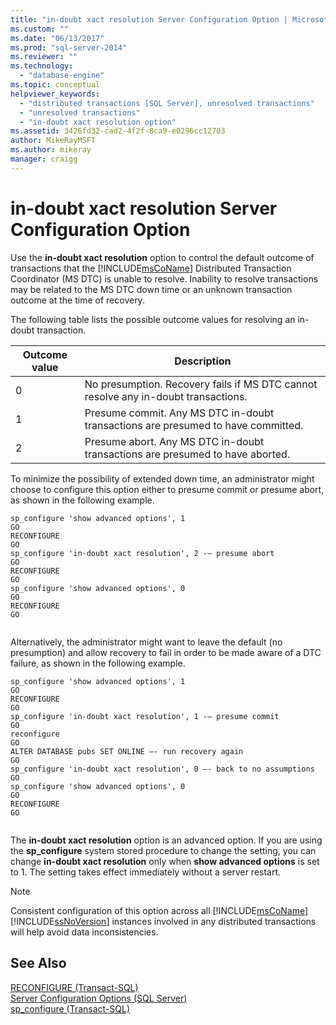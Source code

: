 ```yaml
---
title: "in-doubt xact resolution Server Configuration Option | Microsoft Docs"
ms.custom: ""
ms.date: "06/13/2017"
ms.prod: "sql-server-2014"
ms.reviewer: ""
ms.technology: 
  - "database-engine"
ms.topic: conceptual
helpviewer_keywords: 
  - "distributed transactions [SQL Server], unresolved transactions"
  - "unresolved transactions"
  - "in-doubt xact resolution option"
ms.assetid: 3426fd32-cad2-4f2f-8ca9-e0296cc12703
author: MikeRayMSFT
ms.author: mikeray
manager: craigg
---
```

# in-doubt xact resolution Server Configuration Option
  Use the **in-doubt xact resolution** option to control the default outcome of transactions that the [!INCLUDE[msCoName](../../includes/msconame-md.md)] Distributed Transaction Coordinator (MS DTC) is unable to resolve. Inability to resolve transactions may be related to the MS DTC down time or an unknown transaction outcome at the time of recovery.  
  
 The following table lists the possible outcome values for resolving an in-doubt transaction.  
  
|Outcome value|Description|  
|-------------------|-----------------|  
|0|No presumption. Recovery fails if MS DTC cannot resolve any in-doubt transactions.|  
|1|Presume commit. Any MS DTC in-doubt transactions are presumed to have committed.|  
|2|Presume abort. Any MS DTC in-doubt transactions are presumed to have aborted.|  
  
 To minimize the possibility of extended down time, an administrator might choose to configure this option either to presume commit or presume abort, as shown in the following example.  
  
```  
sp_configure 'show advanced options', 1  
GO  
RECONFIGURE  
GO  
sp_configure 'in-doubt xact resolution', 2 -– presume abort  
GO  
RECONFIGURE  
GO  
sp_configure 'show advanced options', 0  
GO  
RECONFIGURE  
GO  
  
```  
  
 Alternatively, the administrator might want to leave the default (no presumption) and allow recovery to fail in order to be made aware of a DTC failure, as shown in the following example.  
  
```  
sp_configure 'show advanced options', 1  
GO  
RECONFIGURE  
GO  
sp_configure 'in-doubt xact resolution', 1 -– presume commit  
GO  
reconfigure  
GO  
ALTER DATABASE pubs SET ONLINE –- run recovery again  
GO  
sp_configure 'in-doubt xact resolution', 0 –- back to no assumptions  
GO  
sp_configure 'show advanced options', 0  
GO  
RECONFIGURE  
GO  
  
```  
  
 The **in-doubt xact resolution** option is an advanced option. If you are using the **sp_configure** system stored procedure to change the setting, you can change **in-doubt xact resolution** only when **show advanced options** is set to 1. The setting takes effect immediately without a server restart.  
  
> [!NOTE]  
>  Consistent configuration of this option across all [!INCLUDE[msCoName](../../includes/msconame-md.md)][!INCLUDE[ssNoVersion](../../includes/ssnoversion-md.md)] instances involved in any distributed transactions will help avoid data inconsistencies.  
  
## See Also  
 [RECONFIGURE &#40;Transact-SQL&#41;](/sql/t-sql/language-elements/reconfigure-transact-sql)   
 [Server Configuration Options &#40;SQL Server&#41;](server-configuration-options-sql-server.md)   
 [sp_configure &#40;Transact-SQL&#41;](/sql/relational-databases/system-stored-procedures/sp-configure-transact-sql)  
  
  
